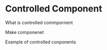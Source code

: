 # Controlled Component

What is controlled commpornent

Make componenet

Example of controlled conponents
